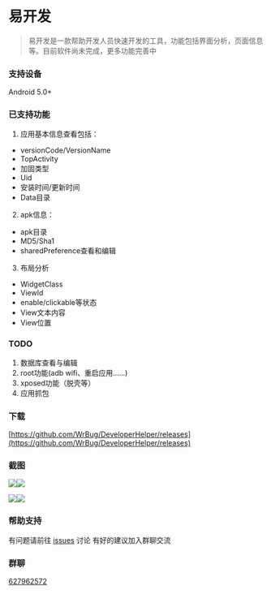 # 易开发

> 易开发是一款帮助开发人员快速开发的工具，功能包括界面分析，页面信息等。目前软件尚未完成，更多功能完善中

### 支持设备

Android 5.0+

### 已支持功能

1. 应用基本信息查看包括：
 * versionCode/VersionName
 * TopActivity
 * 加固类型
 * Uid
 * 安装时间/更新时间
 * Data目录
2.  apk信息：
 * apk目录
 * MD5/Sha1
 * sharedPreference查看和编辑
3.  布局分析
 * WidgetClass
 * ViewId
 * enable/clickable等状态
 * View文本内容
 * View位置

### TODO
    
1. 数据库查看与编辑
2. root功能(adb wifi、重启应用……)
3. xposed功能（脱壳等）
4. 应用抓包
    
### 下载

[https://github.com/WrBug/DeveloperHelper/releases](https://github.com/WrBug/DeveloperHelper/releases)

### 截图

![](https://i.loli.net/2018/12/26/5c23070b18e43.png)![](https://i.loli.net/2018/12/26/5c23070c02a3a.png)

![](https://i.loli.net/2018/12/26/5c23070cda923.png)![](https://i.loli.net/2018/12/26/5c23070d9bd25.png)

### 帮助支持

有问题请前往 [issues](https://github.com/WrBug/DeveloperHelper/issues) 讨论
有好的建议加入群聊交流

### 群聊

[627962572](https://jq.qq.com/?_wv=1027&k=5ulUikj)

